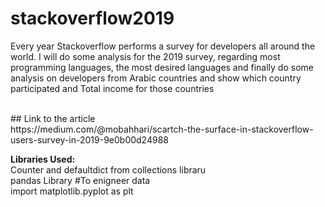 
# stackoverflow2019
Every year Stackoverflow performs a survey for developers all around the world.  I will do some analysis for the 2019 survey, regarding most programming languages, the most desired languages and finally do some analysis on developers from Arabic countries and show which country participated and Total income for those countries

</br>
## Link to the article </br>
https://medium.com/@mobahhari/scartch-the-surface-in-stackoverflow-users-survey-in-2019-9e0b00d24988


<b>Libraries Used:</b></br>
Counter and defaultdict from collections libraru</br>
pandas Library #To enigneer data</br>
import matplotlib.pyplot as plt</br>


<h3></h3>